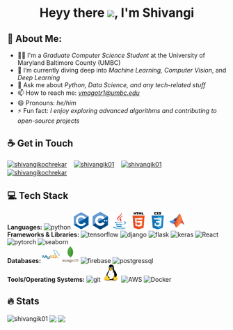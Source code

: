 
<h1 align="center">Heyy there <img src="https://media.giphy.com/media/hvRJCLFzcasrR4ia7z/giphy.gif" width="40">, I'm Shivangi</h1>

<h2 align="left"> 💫 About Me: </h2>

- 👨‍💻 I'm a *Graduate Computer Science Student* at the University of Maryland Baltimore County (UMBC)
- 🌱 I’m currently diving deep into *Machine Learning, Computer Vision*, and *Deep Learning*
- 💬 Ask me about *Python, Data Science, and any tech-related stuff*
- 📫 How to reach me: *vmagotr1@umbc.edu*
- 😄 Pronouns: *he/him*
- ⚡ Fun fact: *I enjoy exploring advanced algorithms and contributing to open-source projects*
<h2 align="left">☕ Get in Touch</h2>
<p align="left">
    <a href="https://www.linkedin.com/in/shivangikochrekar/" target="_blank"><img align="center" src="https://img.shields.io/badge/LinkedIn-0077B5?style=for-the-badge&logo=linkedin&logoColor=white" alt="shivangikochrekar" /></a>
    &nbsp;&nbsp;
    <a href="https://leetcode.com/shivangik01/" target="_blank"><img align="center" src="https://img.shields.io/badge/LeetCode-FFA116?style=for-the-badge&logo=leetcode&logoColor=white" alt="shivangik01"/></a>
    &nbsp;&nbsp;
    <a href="https://www.hackerrank.com/shivangik01" target="_blank"><img align="center" src="https://img.shields.io/badge/-Hackerrank-2EC866?style=for-the-badge&logo=HackerRank&logoColor=white" alt="shivangik01" /></a>
    &nbsp;&nbsp;
    <a href="https://www.kaggle.com/shivangikochrekar" target="_blank"><img align="center" src="https://img.shields.io/badge/Kaggle-035a7d?style=for-the-badge&logo=kaggle&logoColor=white" alt="shivangikochrekar" /></a>
  
</p>

<h2 align="left">💻 Tech Stack</h2>
<p align="left"> 
<b> Languages:</b>
    <img src='https://cdn.jsdelivr.net/gh/devicons/devicon/icons/python/python-original.svg' alt="python" width="40" height="40">
    <img src="https://raw.githubusercontent.com/devicons/devicon/master/icons/c/c-original.svg" alt="c" width="40" height="40"/> 
    <img src="https://raw.githubusercontent.com/devicons/devicon/master/icons/cplusplus/cplusplus-original.svg" alt="cplusplus" width="40" height="40"/>
    <img src="https://raw.githubusercontent.com/devicons/devicon/master/icons/java/java-original.svg" alt="java" width="40" height="40" />
    <img src="https://raw.githubusercontent.com/devicons/devicon/master/icons/html5/html5-original-wordmark.svg" alt="html5" width="40" height="40"/>
    <img src="https://raw.githubusercontent.com/devicons/devicon/master/icons/css3/css3-original-wordmark.svg" alt="css3" width="40" height="40"/> 
    <img src="https://raw.githubusercontent.com/devicons/devicon/master/icons/matlab/matlab-original.svg" alt="matlab" width="40" height="40"/>
<br>
<b>Frameworks & Libraries:</b>
    <img src='https://cdn.jsdelivr.net/gh/devicons/devicon/icons/tensorflow/tensorflow-original.svg' alt="tensorflow" width="40" height="40">
    <img src='https://cdn.jsdelivr.net/gh/devicons/devicon/icons/django/django-original.svg' alt="django" width="40" height="40">
    <img src='https://cdn.jsdelivr.net/gh/devicons/devicon/icons/flask/flask-original.svg' alt="flask" width="40" height="40">
    <img src='https://cdn.jsdelivr.net/gh/devicons/devicon/icons/keras/keras-original.svg' alt="keras" width="40" height="40">
    <img src="https://cdn.jsdelivr.net/gh/devicons/devicon/icons/react/react-original-wordmark.svg" title="React" alt="React" width="40" height="40"/>
    <img src='https://cdn.jsdelivr.net/gh/devicons/devicon/icons/pytorch/pytorch-original.svg' alt="pytorch" width="40" height="40">
  <img src="https://seaborn.pydata.org/_images/logo-mark-lightbg.svg" alt="seaborn" width="40" height="40"/>
<br>
<b>Databases: </b>   
    <img src="https://raw.githubusercontent.com/devicons/devicon/master/icons/mysql/mysql-original-wordmark.svg" alt="mysql" width="40" height="40"/>
    <img src="https://raw.githubusercontent.com/devicons/devicon/master/icons/mongodb/mongodb-original-wordmark.svg" alt="mongodb" width="40" height="40"/>  
    <img src="https://www.vectorlogo.zone/logos/firebase/firebase-icon.svg" alt="firebase" width="40" height="40" />
    <img src="https://www.vectorlogo.zone/logos/postgresql/postgresql-ar21.svg" alt="postgressql" width="40" height="40" />
    
<br>
<b>Tools/Operating Systems:</b>
<img src="https://www.vectorlogo.zone/logos/git-scm/git-scm-icon.svg" alt="git" width="40" height="40"/>
<img src="https://raw.githubusercontent.com/devicons/devicon/master/icons/linux/linux-original.svg" alt="linux" width="40" height="40"/> 
<img src="https://www.vectorlogo.zone/logos/amazon_aws/amazon_aws-ar21.svg" alt="AWS" width="40" height="40"/>
<img src="https://www.vectorlogo.zone/logos/docker/docker-ar21.svg" alt="Docker" width="40" height="40"/>

</p>

<h2 align="left"> 🔥 Stats</h2>
<img align="center" src="https://streak-stats.demolab.com?user=shivangik01&theme=tokyonight&hide_current_streak=true" alt="shivangik01"/>          
<img align="center" src="https://github-readme-stats.vercel.app/api/top-langs/?username=shivangik01&show_icons=true&theme=tokyonight&include_all_commits=true&hide=tsql,ShaderLab,CSS,jupyter%20notebook"/>
<img align="center" src="https://github-readme-stats.vercel.app/api?username=shivangik01&show_icons=true&theme=tokyonight&include_all_commits=true"/>



<img src="https://komarev.com/ghpvc/?username=shivangik01&style=flat-square&color=blue" alt=""/>
